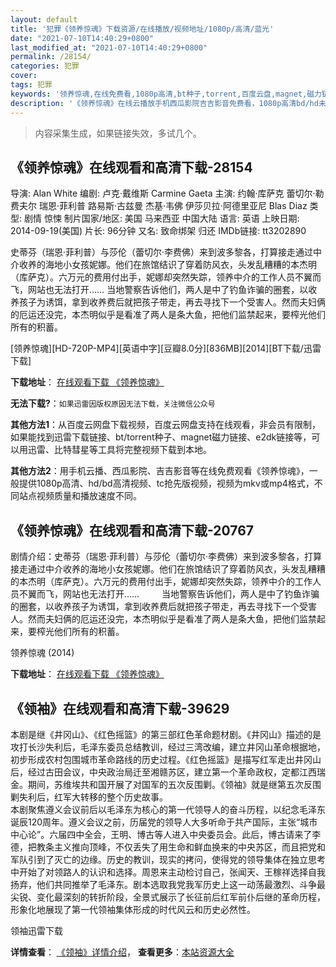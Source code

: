 ```yaml
---
layout: default
title: '犯罪《领养惊魂》下载资源/在线播放/视频地址/1080p/高清/蓝光'
date: "2021-07-10T14:40:29+0800"
last_modified_at: "2021-07-10T14:40:29+0800"
permalink: /28154/
categories: 犯罪
cover:
tags: 犯罪
keywords: '领养惊魂,在线免费看,1080p高清,bt种子,torrent,百度云盘,magnet,磁力链,迅雷下载资源'
description: '《领养惊魂》在线云播放手机西瓜影院吉吉影音免费看，1080p高清bd/hd未删减完整版和tc抢先枪版，mkv/mp4格式，附带bt/torrent种子、magnet/磁力链、百度云盘、网盘资源迅雷下载链接'
---
```


>内容采集生成，如果链接失效，多试几个。


## 《领养惊魂》在线观看和高清下载-28154

导演: Alan White 编剧: 卢克·戴维斯 Carmine Gaeta 主演: 约翰·库萨克 蕾切尔·勒费夫尔 瑞恩·菲利普 路易斯·古兹曼 杰基·韦佛 伊莎贝拉·阿德里亚尼 Blas Diaz 类型: 剧情 惊悚 制片国家/地区: 美国 马来西亚 中国大陆 语言: 英语 上映日期: 2014-09-19(美国) 片长: 96分钟 又名: 致命绑架 归还 IMDb链接: tt3202890

史蒂芬（瑞恩·菲利普）与莎伦（蕾切尔·李费佛）来到波多黎各，打算接走通过中介收养的海地小女孩妮娜。他们在旅馆结识了穿着防风衣，头发乱糟糟的本杰明（库萨克）。六万元的费用付出手，妮娜却突然失踪，领养中介的工作人员不翼而飞，网站也无法打开…… 当地警察告诉他们，两人是中了钓鱼诈骗的圈套，以收养孩子为诱饵，拿到收养费后就把孩子带走，再去寻找下一个受害人。然而夫妇俩的厄运还没完，本杰明似乎是看准了两人是条大鱼，把他们监禁起来，要榨光他们所有的积蓄。


[领养惊魂][HD-720P-MP4][英语中字][豆瓣8.0分][836MB][2014][BT下载/迅雷下载]

**下载地址**： [在线观看下载 《领养惊魂》](https://www.btdx8.com/torrent/reclaim_2014.html) 


**无法下载?**：`如果迅雷因版权原因无法下载，关注微信公众号 `

**其他方法1**：从百度云网盘下载视频，百度云网盘支持在线观看，非会员有限制，如果能找到迅雷下载链接、bt/torrent种子、magnet磁力链接、e2dk链接等，可以用迅雷、比特彗星等工具将完整视频下载到本地。

**其他方法2**：用手机云播、西瓜影院、吉吉影音等在线免费观看《领养惊魂》，一般提供1080p高清、hd/bd高清视频、tc抢先版视频，视频为mkv或mp4格式，不同站点视频质量和播放速度不同。


## 《领养惊魂》在线观看和高清下载-20767

剧情介绍：史蒂芬（瑞恩·菲利普）与莎伦（蕾切尔·李费佛）来到波多黎各，打算接走通过中介收养的海地小女孩妮娜。他们在旅馆结识了穿着防风衣，头发乱糟糟的本杰明（库萨克）。六万元的费用付出手，妮娜却突然失踪，领养中介的工作人员不翼而飞，网站也无法打开……  　　当地警察告诉他们，两人是中了钓鱼诈骗的圈套，以收养孩子为诱饵，拿到收养费后就把孩子带走，再去寻找下一个受害人。然而夫妇俩的厄运还没完，本杰明似乎是看准了两人是条大鱼，把他们监禁起来，要榨光他们所有的积蓄。


领养惊魂 (2014)

**下载地址**： [在线观看下载 《领养惊魂》](https://www.btbtdy.me/btdy/dy1631.html) 


## 《领袖》在线观看和高清下载-39629

本剧是继《井冈山》、《红色摇篮》的第三部红色革命题材剧。《井冈山》描述的是攻打长沙失利后，毛泽东委员总结教训，经过三湾改编，建立井冈山革命根据地，初步形成农村包围城市革命路线的历史过程。《红色摇篮》是描写红军走出井冈山后，经过古田会议，中央政治局迁至湘赣苏区，建立第一个革命政权，定都江西瑞金。期间，苏维埃共和国开展了对国军的五次反围剿。《领袖》就是继第五次反围剿失利后，红军大转移的整个历史故事。<br />本剧聚焦遵义会议前后以毛泽东为核心的第一代领导人的奋斗历程，以纪念毛泽东诞辰120周年。遵义会议之前，历届党的领导人大多听命于共产国际，主张&ldquo;城市中心论&rdquo;。六届四中全会，王明、博古等人进入中央委员会。此后，博古请来了李德，把教条主义推向顶峰，不仅丢失了用生命和鲜血换来的中央苏区，而且把党和军队引到了灭亡的边缘。历史的教训，现实的拷问，使得党的领导集体在独立思考中开始了对领路人的认识和选择。周恩来主动检讨自己，张闻天、王稼祥选择自我扬弃，他们共同推举了毛泽东。剧本选取我党我军历史上这一动荡最激烈、斗争最尖锐、变化最深刻的转折阶段，全景式展示了长征前后红军前仆后继的革命历程，形象化地展现了第一代领袖集体形成的时代风云和历史必然性。


领袖迅雷下载

**详情查看**： [《领袖》详情介绍](/movie/39629/)， **查看更多**：[本站资源大全](/movie/t/all/)

